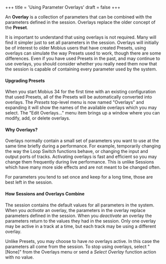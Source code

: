 +++
title = 'Using Parameter Overlays'
draft = false
+++

An **Overlay** is a collection of parameters that can be combined with the parameters
defined in the session.    Overlays replace the older concept of the **Preset**.
        
It is important to understand that using overlays is not required.  Many will find it
simpler just to set all parameters in the session.  Overlays will initially be of interest
to older Mobius users that have created Presets, using overlays can simulate the way
Presets used to work, though there are some differences.  Even if you have used Presets in
the past, and may continue to use overlays, you should consider whether you really need them
now that the session is capable of containing every parameter used by the system.

#### Upgrading Presets

When you start Mobius 34 for the first time with an existing configuration that used
Presets, all of the Presets will be automatically converted into overlays.   The *Presets*
top-level menu is now named "Overlays" and expanding it will show the names of the available
overlays which you may select.  The "Edit Overlays..." menu item brings up a window where you
can modify, add, or delete overlays.

#### Why Overlays?

Overlays normally contain a small set of parameters you want to use at the same time
briefly during a performance.  For example, temporarily changing the way the Loop Switch
functions behave, or changing the input and output ports of tracks.    Activating overlays
is fast and efficient so you may change them frequently during live performance.   This
is unlike Sessions which have many more side effects and are not meant to be changed often.

For parameters you tend to set once and keep for a long time, those are best left in the
session.


#### How Sessions and Overlays Combine

The session contains the default values for all parameters in the system.  When you *activate*
an overlay, the parameters in the overlay replace parameters defined in the session.  When
you *deactivate* an overlay the parameters return to the values they had in the session.
Only one overlay may be active in a track at a time, but each track may be using a
different overlay.

Unlike Presets, you may choose to have *no* overlays active.  In this case the parameters
all come from the session.  To stop using overlays, select "[None]" from the Overlays
menu or send a *Select Overlay* function action with no value.
















